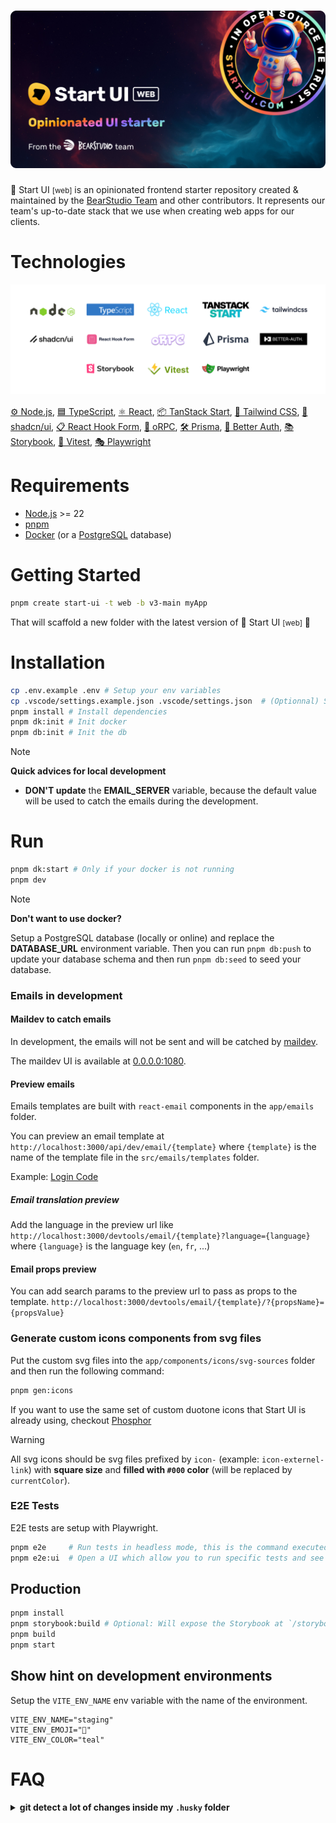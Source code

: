 <h1 align="center"><img src=".github/assets/thumbnail.png" alt="Start UI Web" /></h1>

🚀 Start UI <small>[web]</small> is an opinionated frontend starter repository created & maintained by the [BearStudio Team](https://www.bearstudio.fr/team) and other contributors.
It represents our team's up-to-date stack that we use when creating web apps for our clients.


# Technologies

<div align="center" style="margin: 0 0 16px 0"><img src=".github/assets/tech-logos.png" alt="Technologies logos of the starter" /></div>

[⚙️ Node.js](https://nodejs.org), [🟦 TypeScript](https://www.typescriptlang.org/), [⚛️ React](https://react.dev/), [📦 TanStack Start](https://tanstack.com/start), [💨 Tailwind CSS](https://tailwindcss.com/), [🧩 shadcn/ui](https://ui.shadcn.com/), [📋 React Hook Form](https://react-hook-form.com/), [🔌 oRPC](https://orpc.unnoq.com/), [🛠 Prisma](https://www.prisma.io/), [🔐 Better Auth](https://www.better-auth.com/), [📚 Storybook](https://storybook.js.org/), [🧪 Vitest](https://vitest.dev/), [🎭 Playwright](https://playwright.dev/)

# Requirements

* [Node.js](https://nodejs.org) >= 22
* [pnpm](https://pnpm.io/)
* [Docker](https://www.docker.com/) (or a [PostgreSQL](https://www.postgresql.org/) database)

# Getting Started

```bash
pnpm create start-ui -t web -b v3-main myApp
```

That will scaffold a new folder with the latest version of 🚀 Start UI <small>[web]</small> 🎉

# Installation

```bash
cp .env.example .env # Setup your env variables
cp .vscode/settings.example.json .vscode/settings.json  # (Optionnal) Setup your VS Code
pnpm install # Install dependencies
pnpm dk:init # Init docker
pnpm db:init # Init the db
```

> [!NOTE]
> **Quick advices for local development**
> - **DON'T update** the **EMAIL_SERVER** variable, because the default value will be used to catch the emails during the development.

# Run

```bash
pnpm dk:start # Only if your docker is not running
pnpm dev
```

> [!NOTE]
> **Don't want to use docker?**
>
> Setup a PostgreSQL database (locally or online) and replace the **DATABASE_URL** environment variable. Then you can run `pnpm db:push` to update your database schema and then run `pnpm db:seed` to seed your database.




### Emails in development

#### Maildev to catch emails

In development, the emails will not be sent and will be catched by [maildev](https://github.com/maildev/maildev).

The maildev UI is available at [0.0.0.0:1080](http://0.0.0.0:1080).

#### Preview emails

Emails templates are built with `react-email` components in the `app/emails` folder.

You can preview an email template at `http://localhost:3000/api/dev/email/{template}` where `{template}` is the name of the template file in the `src/emails/templates` folder.

Example: [Login Code](http://localhost:3000/api/dev/email/login-code)

##### Email translation preview

Add the language in the preview url like `http://localhost:3000/devtools/email/{template}?language={language}` where `{language}` is the language key (`en`, `fr`, ...)

#### Email props preview

You can add search params to the preview url to pass as props to the template.
`http://localhost:3000/devtools/email/{template}/?{propsName}={propsValue}`

### Generate custom icons components from svg files

Put the custom svg files into the `app/components/icons/svg-sources` folder and then run the following command:

```bash
pnpm gen:icons
```

If you want to use the same set of custom duotone icons that Start UI is already using, checkout
[Phosphor](https://phosphoricons.com/)

> [!WARNING]
> All svg icons should be svg files prefixed by `icon-` (example: `icon-externel-link`) with **square size** and **filled with `#000` color** (will be replaced by `currentColor`).

### E2E Tests

E2E tests are setup with Playwright.

```sh
pnpm e2e     # Run tests in headless mode, this is the command executed in CI
pnpm e2e:ui  # Open a UI which allow you to run specific tests and see test execution
```

## Production

```bash
pnpm install
pnpm storybook:build # Optional: Will expose the Storybook at `/storybook`
pnpm build
pnpm start
```

## Show hint on development environments

Setup the `VITE_ENV_NAME` env variable with the name of the environment.

```
VITE_ENV_NAME="staging"
VITE_ENV_EMOJI="🔬"
VITE_ENV_COLOR="teal"
```

# FAQ

<details><summary><strong>git detect a lot of changes inside my <code>.husky</code> folder</strong></summary>
<p>
You probably have updated your branch with lefthook installed instead of husky. Follow these steps to fix
your hooks issue:
<ul>
  <li><code>git config --unset core.hooksPath</code></li>
  <li><code>rm -rf ./.husky</code></li>
  <li><code>pnpm install</code></li>
</ul>

From now husky should have been removed; and lefthook should run your hooks correctly.
</p>
</details>
